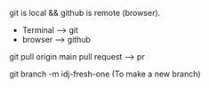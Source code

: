 git is local && github is remote (browser).
- Terminal --> git
- browser --> github

git pull origin main 
pull request --> pr


git branch -m idj-fresh-one (To make a new branch)